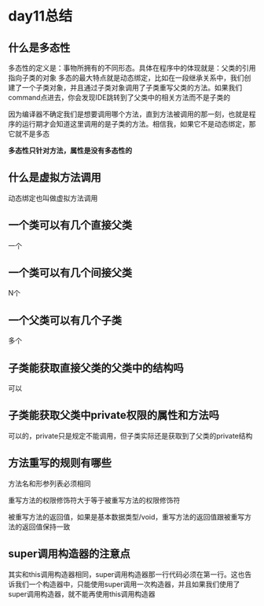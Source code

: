 # day11总结

## 什么是多态性

多态性的定义是：事物所拥有的不同形态。具体在程序中的体现就是：父类的引用指向子类的对象
多态的最大特点就是动态绑定，比如在一段继承关系中，我们创建了一个子类对象，并且通过子类对象调用了子类重写父类的方法。如果我们command点进去，你会发现IDE跳转到了父类中的相关方法而不是子类的

因为编译器不确定我们是想要调用哪个方法，直到方法被调用的那一刻，也就是程序的运行期才会知道这里调用的是子类的方法。相信我，如果它不是动态绑定，那它就不是多态

**多态性只针对方法，属性是没有多态性的**

## 什么是虚拟方法调用

动态绑定也叫做虚拟方法调用

## 一个类可以有几个直接父类

一个

## 一个类可以有几个间接父类

N个

## 一个父类可以有几个子类

多个

## 子类能获取直接父类的父类中的结构吗

可以

## 子类能获取父类中private权限的属性和方法吗

可以的，private只是规定不能调用，但子类实际还是获取到了父类的private结构

## 方法重写的规则有哪些

方法名和形参列表必须相同

重写方法的权限修饰符大于等于被重写方法的权限修饰符

被重写方法的返回值，如果是基本数据类型/void，重写方法的返回值跟被重写方法的返回值保持一致

## super调用构造器的注意点

其实和this调用构造器相同，super调用构造器那一行代码必须在第一行。这也告诉我们一个构造器中，只能使用super调用一次构造器，并且如果我们使用了super调用构造器，就不能再使用this调用构造器